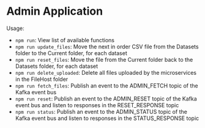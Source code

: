 # Admin Application

Usage:

* `npm run`: View list of available functions
* `npm run update_files`: Move the next in order CSV file from the Datasets folder to the Current folder, for each dataset
* `npm run reset_files`: Move the file from the Current folder back to the Datasets folder, for each dataset
* `npm run delete_uploaded`: Delete all files uploaded by the microservices in the FileHost folder
* `npm run fetch_files`: Publish an event to the ADMIN_FETCH topic of the Kafka event bus
* `npm run reset`: Publish an event to the ADMIN_RESET topic of the Kafka event bus and listen to responses in the RESET_RESPONSE topic
* `npm run status`: Publish an event to the ADMIN_STATUS topic of the Kafka event bus and listen to responses in the STATUS_RESPONSE topic

